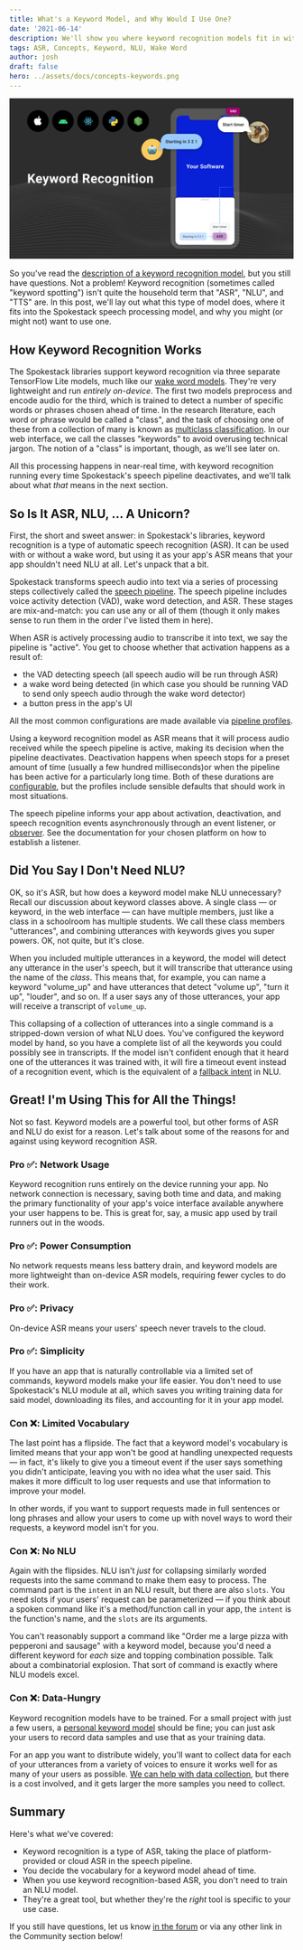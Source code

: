 ```yaml
---
title: What's a Keyword Model, and Why Would I Use One?
date: '2021-06-14'
description: We'll show you where keyword recognition models fit in with wake words, ASR, and NLU; and we'll help you decide if they're right for your app.
tags: ASR, Concepts, Keyword, NLU, Wake Word
author: josh
draft: false
hero: ../assets/docs/concepts-keywords.png
---
```


![What are Keyword Recognition Models?](../assets/docs/concepts-keywords.png)

So you've read the [description of a keyword recognition model](/features/keyword), but you still have questions. Not a problem! Keyword recognition (sometimes called "keyword spotting") isn't quite the household term that "ASR", "NLU", and "TTS" are. In this post, we'll lay out what this type of model does, where it fits into the Spokestack speech processing model, and why you might (or might not) want to use one.

## How Keyword Recognition Works

The Spokestack libraries support keyword recognition via three separate TensorFlow Lite models, much like our [wake word models](/features/wake-word). They're very lightweight and run _entirely on-device_. The first two models preprocess and encode audio for the third, which is trained to detect a number of specific words or phrases chosen ahead of time. In the research literature, each word or phrase would be called a "class", and the task of choosing one of these from a collection of many is known as [multiclass classification](https://en.wikipedia.org/wiki/Multiclass_classification). In our web interface, we call the classes "keywords" to avoid overusing technical jargon. The notion of a "class" is important, though, as we'll see later on.

All this processing happens in near-real time, with keyword recognition running every time Spokestack's speech pipeline deactivates, and we'll talk about what _that_ means in the next section.

## So Is It ASR, NLU, ... A Unicorn?

First, the short and sweet answer: in Spokestack's libraries, keyword recognition is a type of automatic speech recognition (ASR). It can be used with or without a wake word, but using it as your app's ASR means that your app shouldn't need NLU at all. Let's unpack that a bit.

Spokestack transforms speech audio into text via a series of processing steps collectively called the [speech pipeline](/features/speech-pipeline). The speech pipeline includes voice activity detection (VAD), wake word detection, and ASR. These stages are mix-and-match: you can use any or all of them (though it only makes sense to run them in the order I've listed them in here).

When ASR is actively processing audio to transcribe it into text, we say the pipeline is "active". You get to choose whether that activation happens as a result of:

- the VAD detecting speech (all speech audio will be run through ASR)
- a wake word being detected (in which case you should be running VAD to send only speech audio through the wake word detector)
- a button press in the app's UI

All the most common configurations are made available via [pipeline profiles](/docs/concepts/speech-pipeline#customizing-the-pipeline).

Using a keyword recognition model as ASR means that it will process audio received while the speech pipeline is active, making its decision when the pipeline deactivates. Deactivation happens when speech stops for a preset amount of time (usually a few hundred milliseconds)or when the pipeline has been active for a particularly long time. Both of these durations are [configurable](/docs/machine-learning/pipeline-configuration#runtime-tunable-parameters), but the profiles include sensible defaults that should work in most situations.

The speech pipeline informs your app about activation, deactivation, and speech recognition events asynchronously through an event listener, or [observer](https://en.wikipedia.org/wiki/Observer_pattern). See the documentation for your chosen platform on how to establish a listener.

## Did You Say I Don't Need NLU?

OK, so it's ASR, but how does a keyword model make NLU unnecessary? Recall our discussion about keyword classes above. A single class — or keyword, in the web interface — can have multiple members, just like a class in a schoolroom has multiple students. We call these class members "utterances", and combining utterances with keywords gives you super powers. OK, not quite, but it's close.

When you included multiple utterances in a keyword, the model will detect any utterance in the user's speech, but it will transcribe that utterance using the name of the _class_. This means that, for example, you can name a keyword "volume_up" and have utterances that detect "volume up", "turn it up", "louder", and so on. If a user says any of those utterances, your app will receive a transcript of `volume_up`.

This collapsing of a collection of utterances into a single command is a stripped-down version of what NLU does. You've configured the keyword model by hand, so you have a complete list of all the keywords you could possibly see in transcripts. If the model isn't confident enough that it heard one of the utterances it was trained with, it will fire a timeout event instead of a recognition event, which is the equivalent of a [fallback intent](/docs/concepts/nlu#explicit-fallback-intents) in NLU.

## Great! I'm Using This for All the Things!

Not so fast. Keyword models are a powerful tool, but other forms of ASR and NLU do exist for a reason. Let's talk about some of the reasons for and against using keyword recognition ASR.

### Pro &#9989;: Network Usage

Keyword recognition runs entirely on the device running your app. No network connection is necessary, saving both time and data, and making the primary functionality of your app's voice interface available anywhere your user happens to be. This is great for, say, a music app used by trail runners out in the woods.

### Pro &#9989;: Power Consumption

No network requests means less battery drain, and keyword models are more lightweight than on-device ASR models, requiring fewer cycles to do their work.

### Pro &#9989;: Privacy

On-device ASR means your users' speech never travels to the cloud.

### Pro &#9989;: Simplicity

If you have an app that is naturally controllable via a limited set of commands, keyword models make your life easier. You don't need to use Spokestack's NLU module at all, which saves you writing training data for said model, downloading its files, and accounting for it in your app model.

### Con &#10060;: Limited Vocabulary

The last point has a flipside. The fact that a keyword model's vocabulary is limited means that your app won't be good at handling unexpected requests — in fact, it's likely to give you a timeout event if the user says something you didn't anticipate, leaving you with no idea what the user said. This makes it more difficult to log user requests and use that information to improve your model.

In other words, if you want to support requests made in full sentences or long phrases and allow your users to come up with novel ways to word their requests, a keyword model isn't for you.

### Con &#10060;: No NLU

Again with the flipsides. NLU isn't _just_ for collapsing similarly worded requests into the same command to make them easy to process. The command part is the `intent` in an NLU result, but there are also `slots`. You need slots if your users' request can be parameterized — if you think about a spoken command like it's a method/function call in your app, the `intent` is the function's name, and the `slots` are its arguments.

You can't reasonably support a command like "Order me a large pizza with pepperoni and sausage" with a keyword model, because you'd need a different keyword for _each_ size and topping combination possible. Talk about a combinatorial explosion. That sort of command is exactly where NLU models excel.

### Con &#10060;: Data-Hungry

Keyword recognition models have to be trained. For a small project with just a few users, a [personal keyword model](/blog/what-are-personal-ai-models) should be fine; you can just ask your users to record data samples and use that as your training data.

For an app you want to distribute widely, you'll want to collect data for each of your utterances from a variety of voices to ensure it works well for as many of your users as possible. [We can help with data collection](/pricing#pro), but there is a cost involved, and it gets larger the more samples you need to collect.

## Summary

Here's what we've covered:

- Keyword recognition is a type of ASR, taking the place of platform-provided or cloud ASR in the speech pipeline.
- You decide the vocabulary for a keyword model ahead of time.
- When you use keyword recognition-based ASR, you don't need to train an NLU model.
- They're a great tool, but whether they're the _right_ tool is specific to your use case.

If you still have questions, let us know [in the forum](https://forum.spokestack.io/) or via any other link in the Community section below!
